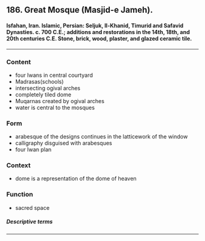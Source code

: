 <!-- order:2 -->
## 186. Great Mosque (Masjid-e Jameh). 

#### Isfahan, Iran. Islamic, Persian: Seljuk, Il-Khanid, Timurid and Safavid Dynasties. c. 700 C.E.; additions and restorations in the 14th, 18th, and 20th centuries C.E. Stone, brick, wood, plaster, and glazed ceramic tile.

---

### Content
- four Iwans in central courtyard
- Madrasas(schools)
- intersecting ogival arches
- completely tiled dome
- Muqarnas created by ogival arches
- water is central to the mosques

### Form
- arabesque of the designs continues in the latticework of the window
- calligraphy disguised with arabesques
- four Iwan plan

### Context
- dome is a representation of the dome of heaven

### Function
- sacred space

##### Descriptive terms

---
